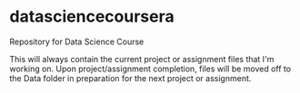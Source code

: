 # datasciencecoursera
Repository for Data Science Course

This will always contain the current project or assignment files that I'm working on.
Upon project/assignment completion, files will be moved off to the Data folder in 
preparation for the next project or assignment.
